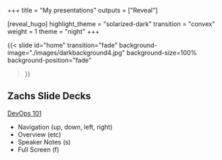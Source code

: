 +++
title = "My presentations"
outputs = ["Reveal"]

[reveal_hugo]
highlight_theme = "solarized-dark"
transition = "convex"
weight = 1
theme = "night"
+++

{{< slide 
    id="home" 
    transition="fade" 
    background-image="./images/darkbackground4.jpg" 
    background-size=100%
    background-position="fade"
>}}

## Zachs Slide Decks

[DevOps 101](/slides/devops-101/index.html)

- Navigation (up, down, left, right)
- Overview (etc)
- Speaker Notes (s)
- Full Screen (f)